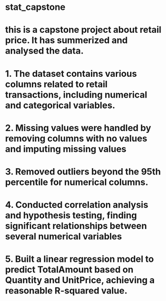 # stat_capstone
# this is a capstone project about retail price. It has summerized and analysed the data. 

# 1. The dataset contains various columns related to retail transactions, including numerical and categorical variables.
# 2. Missing values were handled by removing columns with no values and imputing missing values
# 3. Removed outliers beyond the 95th percentile for numerical columns.
# 4. Conducted correlation analysis and hypothesis testing, finding significant relationships between several numerical variables
# 5. Built a linear regression model to predict TotalAmount based on Quantity and UnitPrice, achieving a reasonable R-squared value.
